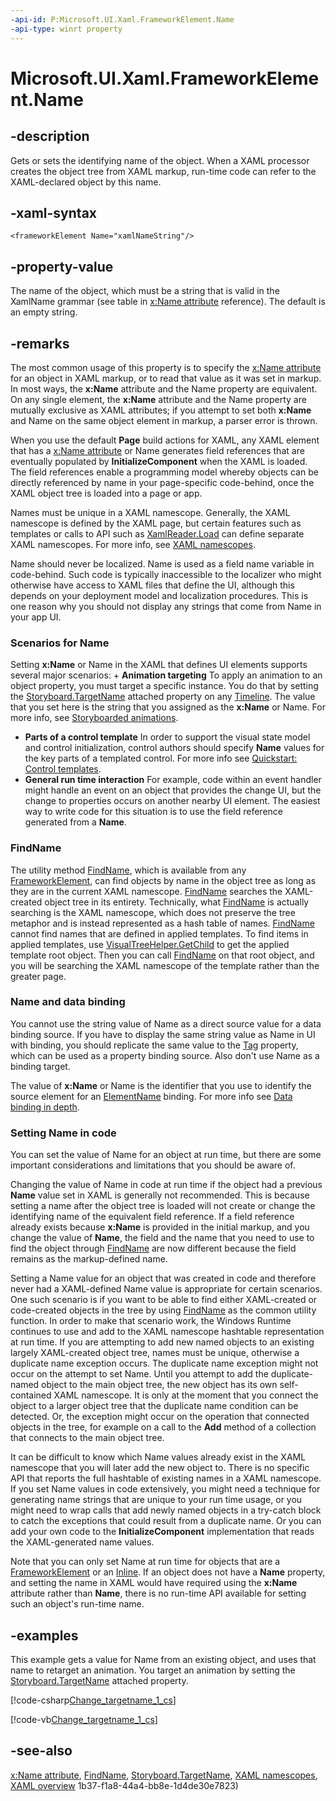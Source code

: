 ```yaml
---
-api-id: P:Microsoft.UI.Xaml.FrameworkElement.Name
-api-type: winrt property
---
```


<!-- Property syntax
public string Name { get;  set; }
-->

# Microsoft.UI.Xaml.FrameworkElement.Name

## -description
Gets or sets the identifying name of the object. When a XAML processor creates the object tree from XAML markup, run-time code can refer to the XAML-declared object by this name.

## -xaml-syntax
```xaml
<frameworkElement Name="xamlNameString"/>
```


## -property-value
The name of the object, which must be a string that is valid in the XamlName grammar (see table in [x:Name attribute](/windows/uwp/xaml-platform/x-name-attribute) reference). The default is an empty string.

## -remarks
The most common usage of this property is to specify the [x:Name attribute](/windows/uwp/xaml-platform/x-name-attribute) for an object in XAML markup, or to read that value as it was set in markup. In most ways, the **x:Name** attribute and the Name property are equivalent. On any single element, the **x:Name** attribute and the Name property are mutually exclusive as XAML attributes; if you attempt to set both **x:Name** and Name on the same object element in markup, a parser error is thrown.

When you use the default **Page** build actions for XAML, any XAML element that has a [x:Name attribute](/windows/uwp/xaml-platform/x-name-attribute) or Name generates field references that are eventually populated by **InitializeComponent** when the XAML is loaded. The field references enable a programming model whereby objects can be directly referenced by name in your page-specific code-behind, once the XAML object tree is loaded into a page or app.

Names must be unique in a XAML namescope. Generally, the XAML namescope is defined by the XAML page, but certain features such as templates or calls to API such as [XamlReader.Load](../microsoft.ui.xaml.markup/xamlreader_load_1077941801.md) can define separate XAML namescopes. For more info, see [XAML namescopes](/windows/uwp/xaml-platform/xaml-namescopes).

Name should never be localized. Name is used as a field name variable in code-behind. Such code is typically inaccessible to the localizer who might otherwise have access to XAML files that define the UI, although this depends on your deployment model and localization procedures. This is one reason why you should not display any strings that come from Name in your app UI.

### Scenarios for Name

Setting **x:Name** or Name in the XAML that defines UI elements supports several major scenarios: + **Animation targeting** To apply an animation to an object property, you must target a specific instance. You do that by setting the [Storyboard.TargetName](/windows/winui/api/microsoft.ui.xaml.media.animation.storyboard#xaml-attached-properties) attached property on any [Timeline](../microsoft.ui.xaml.media.animation/timeline.md). The value that you set here is the string that you assigned as the **x:Name** or Name. For more info, see [Storyboarded animations](/windows/uwp/graphics/storyboarded-animations).
+ **Parts of a control template** In order to support the visual state model and control initialization, control authors should specify **Name** values for the key parts of a templated control. For more info see [Quickstart: Control templates](/previous-versions/windows/apps/hh465374(v=win.10)).
+ **General run time interaction** For example, code within an event handler might handle an event on an object that provides the change UI, but the change to properties occurs on another nearby UI element. The easiest way to write code for this situation is to use the field reference generated from a **Name**.


### FindName

The utility method [FindName](frameworkelement_findname_634111277.md), which is available from any [FrameworkElement](frameworkelement.md), can find objects by name in the object tree as long as they are in the current XAML namescope. [FindName](frameworkelement_findname_634111277.md) searches the XAML-created object tree in its entirety. Technically, what [FindName](frameworkelement_findname_634111277.md) is actually searching is the XAML namescope, which does not preserve the tree metaphor and is instead represented as a hash table of names. [FindName](frameworkelement_findname_634111277.md) cannot find names that are defined in applied templates. To find items in applied templates, use [VisualTreeHelper.GetChild](/uwp/api/windows.ui.xaml.media.visualtreehelper.getchild(windows.ui.xaml.dependencyobject,system.int32)) to get the applied template root object. Then you can call [FindName](frameworkelement_findname_634111277.md) on that root object, and you will be searching the XAML namescope of the template rather than the greater page.

### Name and data binding

You cannot use the string value of Name as a direct source value for a data binding source. If you have to display the same string value as Name in UI with binding, you should replicate the same value to the [Tag](frameworkelement_tag.md) property, which can be used as a property binding source. Also don't use Name as a binding target.

The value of **x:Name** or Name is the identifier that you use to identify the source element for an [ElementName](../microsoft.ui.xaml.data/binding_elementname.md) binding. For more info see [Data binding in depth](/windows/uwp/data-binding/data-binding-in-depth).

### Setting Name in code

You can set the value of Name for an object at run time, but there are some important considerations and limitations that you should be aware of.

Changing the value of Name in code at run time if the object had a previous **Name** value set in XAML is generally not recommended. This is because setting a name after the object tree is loaded will not create or change the identifying name of the equivalent field reference. If a field reference already exists because **x:Name** is provided in the initial markup, and you change the value of **Name**, the field and the name that you need to use to find the object through [FindName](frameworkelement_findname_634111277.md) are now different because the field remains as the markup-defined name.

Setting a Name value for an object that was created in code and therefore never had a XAML-defined Name value is appropriate for certain scenarios. One such scenario is if you want to be able to find either XAML-created or code-created objects in the tree by using [FindName](frameworkelement_findname_634111277.md) as the common utility function. In order to make that scenario work, the Windows Runtime continues to use and add to the XAML namescope hashtable representation at run time. If you are attempting to add new named objects to an existing largely XAML-created object tree, names must be unique, otherwise a duplicate name exception occurs. The duplicate name exception might not occur on the attempt to set Name. Until you attempt to add the duplicate-named object to the main object tree, the new object has its own self-contained XAML namescope. It is only at the moment that you connect the object to a larger object tree that the duplicate name condition can be detected. Or, the exception might occur on the operation that connected objects in the tree, for example on a call to the **Add** method of a collection that connects to the main object tree.

It can be difficult to know which Name values already exist in the XAML namescope that you will later add the new object to. There is no specific API that reports the full hashtable of existing names in a XAML namescope. If you set Name values in code extensively, you might need a technique for generating name strings that are unique to your run time usage, or you might need to wrap calls that add newly named objects in a try-catch block to catch the exceptions that could result from a duplicate name. Or you can add your own code to the **InitializeComponent** implementation that reads the XAML-generated name values.

Note that you can only set Name at run time for objects that are a [FrameworkElement](frameworkelement.md) or an [Inline](../microsoft.ui.xaml.documents/inline.md). If an object does not have a **Name** property, and setting the name in XAML would have required using the **x:Name** attribute rather than **Name**, there is no run-time API available for setting such an object's run-time name.

## -examples
This example gets a value for Name from an existing object, and uses that name to retarget an animation. You target an animation by setting the [Storyboard.TargetName](/windows/winui/api/microsoft.ui.xaml.media.animation.storyboard#xaml-attached-properties) attached property.



[!code-csharp[Change_targetname_1_cs](../microsoft.ui.xaml/code/change_targetname_1/csharp/Page.xaml.cs#SnippetChange_targetname_1_cs)]

[!code-vb[Change_targetname_1_cs](../microsoft.ui.xaml/code/change_targetname_1/vbnet/Page.xaml.vb#SnippetChange_targetname_1_cs)]

## -see-also
[x:Name attribute](/windows/uwp/xaml-platform/x-name-attribute), [FindName](frameworkelement_findname_634111277.md), [Storyboard.TargetName](/windows/winui/api/microsoft.ui.xaml.media.animation.storyboard#xaml-attached-properties), [XAML namescopes](/windows/uwp/xaml-platform/xaml-namescopes), [XAML overview](/windows/uwp/xaml-platform/xaml-overview)
1b37-f1a8-44a4-bb8e-1d4de30e7823)
